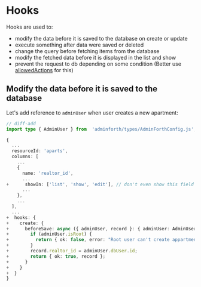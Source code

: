 





# Hooks

Hooks are used to:

- modify the data before it is saved to the database on create or update
- execute something after data were saved or deleted
- change the query before fetching items from the database
- modify the fetched data before it is displayed in the list and show
- prevent the request to db depending on some condition (Better use [allowedActions](#limiting-access-to-the-resource-actions) for this)

## Modify the data before it is saved to the database

Let's add reference to `adminUser` when user creates a new apartment:

```ts title='./index.ts'
// diff-add
import type { AdminUser } from  'adminforth/types/AdminForthConfig.js';

{
  ...
  resourceId: 'aparts',
  columns: [
    ...
    {
      name: 'realtor_id',
      ...
+      showIn: ['list', 'show', 'edit'], // don't even show this field in create
      ...
    },
    ...
  ],
  ...
+  hooks: {
+    create: {
+      beforeSave: async ({ adminUser, record }: { adminUser: AdminUser, record: any }) => {
+        if (adminUser.isRoot) {
+          return { ok: false, error: "Root user can't create appartment, relogin as DB user" };
+        }
+        record.realtor_id = adminUser.dbUser.id;
+        return { ok: true, record };
+      }
+    }
+  }
}
```
